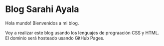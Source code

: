 # Blog Sarahi Ayala

Hola mundo! Bienvenidos a mi blog.

Voy a realizar este blog usando los lenguajes de prograación CSS y HTML. El dominio será hosteado usando GitHub Pages.

